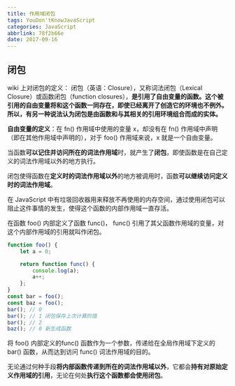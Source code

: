 ```yaml
---
title: 作用域闭包
tags: YouDon'tKnowJavaScript
categories: JavaScript
abbrlink: 78f2b66e
date: 2017-09-16
---
```

## 闭包

wiki 上对闭包的定义：
闭包（英语：Closure），又称词法闭包（Lexical Closure）或函数闭包（function closures），**是引用了自由变量的函数。**这个被引用的自由变量将和这个函数一同存在，即使已经离开了创造它的环境也不例外。所以，有另一种说法认为**闭包是由函数和与其相关的引用环境组合而成的实体。**

**自由变量的定义**：在 fn() 作用域中使用的变量 x，却没有在 fn() 作用域中声明（即在其他作用域中声明的），对于 foo() 作用域来说，x 就是一个自由变量。

当函数**可以记住并访问所在的词法作用域**时，就产生了**闭包**，即使函数是在自己定义的词法作用域以外的地方执行。

闭包使得函数在**定义时的词法作用域以外**的地方被调用时，函数**可以继续访问定义时的词法作用域**。

在 JavaScript 中有垃圾回收器用来释放不再使用的内存空间，通过使用闭包可以阻止这件事情的发生，使得这个函数的内部作用域一直存活。

在函数 foo() 内部定义了函数 func()， func() 引用了其父函数作用域的变量，对这个内部作用域的引用就叫作闭包。

```javascript
function foo() {
    let a = 0;

    return function func() {
        console.log(a);
        a++;
    };
}
const bar = foo();
const baz = foo();
bar(); // 0
bar(); // 1 闭包保存上次计算的值
bar(); // 2
baz(); // 0 新生成函数

```
将 foo() 内部定义的func() 函数作为一个参数，传递给在全局作用域下定义的 bar() 函数，从而达到访问 func() 词法作用域的目的。

无论通过何种手段**将内部函数传递到所在的词法作用域以外**，它都会**持有对原始定义作用域的引用**，无论在何处**执行这个函数都会使用闭包**。


